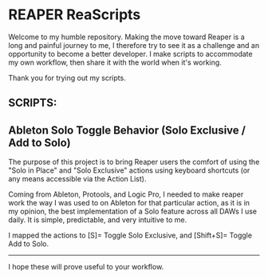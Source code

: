 # REAPER ReaScripts

Welcome to my humble repository.
Making the move toward Reaper is a long and painful journey to me, I therefore try to see it as a challenge and an opportunity to become a better developer.
I make scripts to accommodate my own workflow, then share it with the world when it's working.

Thank you for trying out my scripts.

## SCRIPTS:

## Ableton Solo Toggle Behavior (Solo Exclusive / Add to Solo)

The purpose of this project is to bring Reaper users the comfort of using the "Solo in Place" and "Solo Exclusive" actions
using keyboard shortcuts (or any means accessible via the Action List).

Coming from Ableton, Protools, and Logic Pro, I needed to make reaper work the way I was used to on Ableton for that particular action,
as it is in my opinion, the best implementation of a Solo feature across all DAWs I use daily.
It is simple, predictable, and very intuitive to me.

I mapped the actions to [S]= Toggle Solo Exclusive, and [Shift+S]= Toggle Add to Solo.

-----------------------------------------------------------

I hope these will prove useful to your workflow.
